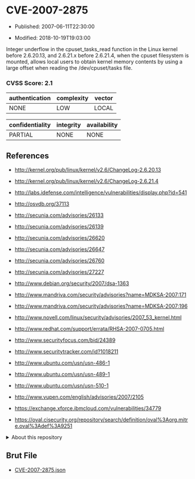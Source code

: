 # CVE-2007-2875

- Published: 2007-06-11T22:30:00

- Modified: 2018-10-19T19:03:00

Integer underflow in the cpuset_tasks_read function in the Linux kernel before 2.6.20.13, and 2.6.21.x before 2.6.21.4, when the cpuset filesystem is mounted, allows local users to obtain kernel memory contents by using a large offset when reading the /dev/cpuset/tasks file.

### CVSS Score: **2.1**

| authentication | complexity | vector |
| --- | --- | --- |
| NONE | LOW | LOCAL |

| confidentiality | integrity | availability |
| --- | --- | --- |
| PARTIAL | NONE | NONE |

## References

* http://kernel.org/pub/linux/kernel/v2.6/ChangeLog-2.6.20.13

* http://kernel.org/pub/linux/kernel/v2.6/ChangeLog-2.6.21.4

* http://labs.idefense.com/intelligence/vulnerabilities/display.php?id=541

* http://osvdb.org/37113

* http://secunia.com/advisories/26133

* http://secunia.com/advisories/26139

* http://secunia.com/advisories/26620

* http://secunia.com/advisories/26647

* http://secunia.com/advisories/26760

* http://secunia.com/advisories/27227

* http://www.debian.org/security/2007/dsa-1363

* http://www.mandriva.com/security/advisories?name=MDKSA-2007:171

* http://www.mandriva.com/security/advisories?name=MDKSA-2007:196

* http://www.novell.com/linux/security/advisories/2007_53_kernel.html

* http://www.redhat.com/support/errata/RHSA-2007-0705.html

* http://www.securityfocus.com/bid/24389

* http://www.securitytracker.com/id?1018211

* http://www.ubuntu.com/usn/usn-486-1

* http://www.ubuntu.com/usn/usn-489-1

* http://www.ubuntu.com/usn/usn-510-1

* http://www.vupen.com/english/advisories/2007/2105

* https://exchange.xforce.ibmcloud.com/vulnerabilities/34779

* https://oval.cisecurity.org/repository/search/definition/oval%3Aorg.mitre.oval%3Adef%3A9251

<details>
<summary>About this repository</summary> 

  This repository is part of the project [Live Hack CVE](https://github.com/Live-Hack-CVE). Main website can be found [www.live-hack.org](https://www.live-hack.org) 
  
  Made by [Sn0wAlice](https://github.com/Sn0wAlice) for the people that care about security and need to have a feed of the latest CVEs. Hope you enjoy it, don't forget to star the repo and follow me on [Twitter](https://twitter.com/Sn0wAlice) and [Github](https://github.com/Sn0wAlice). And that is my [personnal website](https://www.alice-snow.me/)

  - [Home Page](https://github.com/Live-Hack-CVE)
  - [Framework](https://github.com/Live-Hack-CVE/cve-framework)
  - [CVE database](https://github.com/Live-Hack-CVE/full_database)
  - [Changelog](https://github.com/Live-Hack-CVE/Changelog)
</details>

## Brut File

* [CVE-2007-2875.json](https://raw.githubusercontent.com/Live-Hack-CVE/full_database/main/cves/2007/CVE-2007-2875.json)

